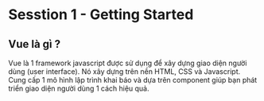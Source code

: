# Sesstion 1 - Getting Started 

## Vue là gì ?

Vue là 1 framework javascript được sử dụng để xây dựng giao diện người dùng (user interface).
Nó xây dựng trên nền HTML, CSS và Javascript.
Cung cấp 1 mô hình lập trình khai báo và dựa trên component giúp bạn phát triển giao diện người dùng 1 cách hiệu quả.

